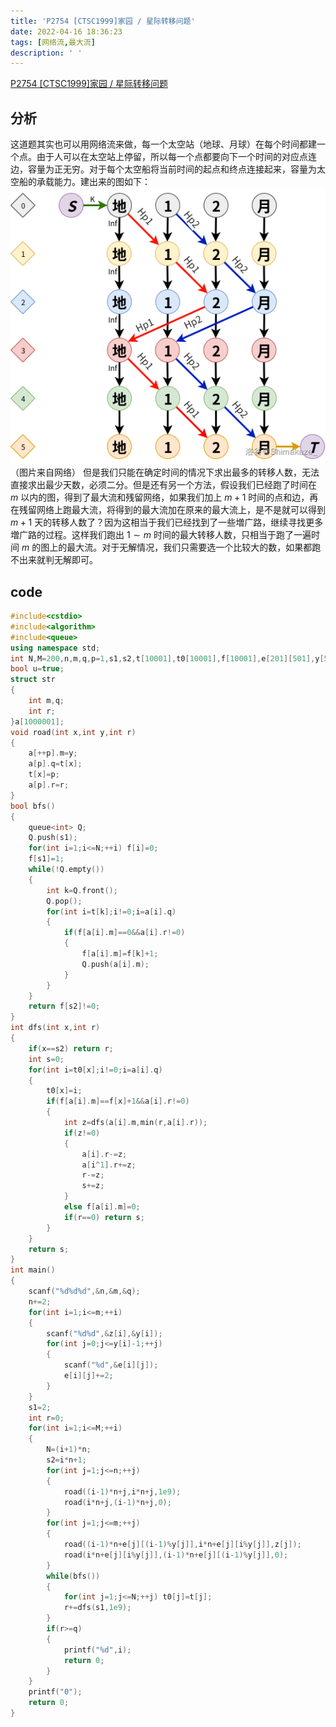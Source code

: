 ```yaml
---
title: 'P2754 [CTSC1999]家园 / 星际转移问题'
date: 2022-04-16 18:36:23
tags: [网络流,最大流]
description: ' '
---
```


[P2754 [CTSC1999]家园 / 星际转移问题](https://www.luogu.com.cn/problem/P2754)
## 分析
这道题其实也可以用网络流来做，每一个太空站（地球、月球）在每个时间都建一个点。由于人可以在太空站上停留，所以每一个点都要向下一个时间的对应点连边，容量为正无穷。对于每个太空船将当前时间的起点和终点连接起来，容量为太空船的承载能力。建出来的图如下：
![1](/post-images/P2754-solution-1.png)
（图片来自网络）
但是我们只能在确定时间的情况下求出最多的转移人数，无法直接求出最少天数，必须二分。但是还有另一个方法，假设我们已经跑了时间在 $m$ 以内的图，得到了最大流和残留网络，如果我们加上 $m+1$ 时间的点和边，再在残留网络上跑最大流，将得到的最大流加在原来的最大流上，是不是就可以得到 $m+1$ 天的转移人数了？因为这相当于我们已经找到了一些増广路，继续寻找更多増广路的过程。这样我们跑出 $1\sim m$ 时间的最大转移人数，只相当于跑了一遍时间 $m$ 的图上的最大流。对于无解情况，我们只需要选一个比较大的数，如果都跑不出来就判无解即可。
## code
```cpp
#include<cstdio>
#include<algorithm>
#include<queue>
using namespace std;
int N,M=200,n,m,q,p=1,s1,s2,t[10001],t0[10001],f[10001],e[201][501],y[501],z[501];
bool u=true;
struct str
{
    int m,q;
    int r;
}a[1000001];
void road(int x,int y,int r)
{
    a[++p].m=y;
    a[p].q=t[x];
    t[x]=p;
    a[p].r=r;
}
bool bfs()
{
    queue<int> Q;
    Q.push(s1);
    for(int i=1;i<=N;++i) f[i]=0;
    f[s1]=1;
    while(!Q.empty())
    {
        int k=Q.front();
        Q.pop();
        for(int i=t[k];i!=0;i=a[i].q)
        {
            if(f[a[i].m]==0&&a[i].r!=0)
            {
                f[a[i].m]=f[k]+1;
                Q.push(a[i].m);
            }
        }
    }
    return f[s2]!=0;
}
int dfs(int x,int r)
{
    if(x==s2) return r;
    int s=0;
    for(int i=t0[x];i!=0;i=a[i].q)
    {
        t0[x]=i;
        if(f[a[i].m]==f[x]+1&&a[i].r!=0)
        {
            int z=dfs(a[i].m,min(r,a[i].r));
            if(z!=0)
            {
                a[i].r-=z;
                a[i^1].r+=z;
                r-=z;
                s+=z;
            }
            else f[a[i].m]=0;
            if(r==0) return s; 
        }
    }
    return s;
}
int main()
{
    scanf("%d%d%d",&n,&m,&q);
    n+=2;
    for(int i=1;i<=m;++i)
    {
        scanf("%d%d",&z[i],&y[i]);
        for(int j=0;j<=y[i]-1;++j)
        {
            scanf("%d",&e[i][j]);
            e[i][j]+=2;
        }
    }
    s1=2;
    int r=0;
    for(int i=1;i<=M;++i)
    {
        N=(i+1)*n;
        s2=i*n+1;
        for(int j=1;j<=n;++j)
        {
            road((i-1)*n+j,i*n+j,1e9);
            road(i*n+j,(i-1)*n+j,0);
        }
        for(int j=1;j<=m;++j)
        {
            road((i-1)*n+e[j][(i-1)%y[j]],i*n+e[j][i%y[j]],z[j]);
            road(i*n+e[j][i%y[j]],(i-1)*n+e[j][(i-1)%y[j]],0);
        }
        while(bfs())
        {
            for(int j=1;j<=N;++j) t0[j]=t[j];
            r+=dfs(s1,1e9);
        }
        if(r>=q)
        {
            printf("%d",i);
            return 0;
        }
    }
    printf("0");
    return 0;
}

```